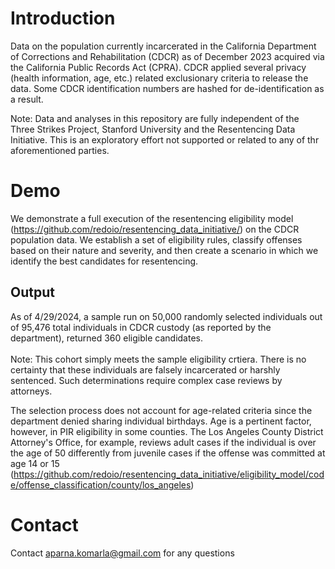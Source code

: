 # Introduction
Data on the population currently incarcerated in the California Department of Corrections and Rehabilitation (CDCR) as of December 2023 acquired via the California Public Records Act (CPRA). CDCR applied several privacy (health information, age, etc.) related exclusionary criteria to release the data. Some CDCR identification numbers are hashed for de-identification as a result. 

Note: Data and analyses in this repository are fully independent of the Three Strikes Project, Stanford University and the Resentencing Data Initiative. This is an exploratory effort not supported or related to any of thr aforementioned parties.

# Demo
We demonstrate a full execution of the resentencing eligibility model (https://github.com/redoio/resentencing_data_initiative/) on the CDCR population data. We establish a set of eligibility rules, classify offenses based on their nature and severity, and then create a scenario in which we identify the best candidates for resentencing.

## Output
As of 4/29/2024, a sample run on 50,000 randomly selected individuals out of 95,476 total individuals in CDCR custody (as reported by the department), returned 360 eligible candidates.<br>
<br>
Note: This cohort simply meets the sample eligibility crtiera. There is no certainty that these individuals are falsely incarcerated or harshly sentenced. Such determinations require complex case reviews by attorneys. 

The selection process does not account for age-related criteria since the department denied sharing individual birthdays. Age is a pertinent factor, however, in PIR eligibility in some counties. The Los Angeles County District Attorney's Office, for example, reviews adult cases if the individual is over the age of 50 differently from juvenile cases if the offense was committed at age 14 or 15 (https://github.com/redoio/resentencing_data_initiative/eligibility_model/code/offense_classification/county/los_angeles)

# Contact 
Contact aparna.komarla@gmail.com for any questions
